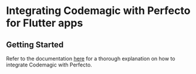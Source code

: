 # Integrating Codemagic with Perfecto for Flutter apps

## Getting Started

Refer to the documentation [here](https://docs.codemagic.io/integrations/perfecto-integration/) for a thorough explanation on how to integrate Codemagic with Perfecto.

